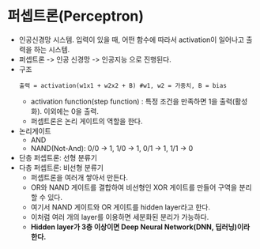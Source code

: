 # 퍼셉트론(Perceptron)
* 인공신경망 시스템. 입력이 있을 때, 어떤 함수에 따라서 activation이 일어나고 출력을 하는 시스템.
* 퍼셉트론 -> 인공 신경망 -> 인공지능 으로 진행된다.
* 구조
    ```
    출력 = activation(w1x1 + w2x2 + B) #w1, w2 = 가중치, B = bias
    ```
    - activation function(step function) : 특정 조건을 만족하면 1을 출력(활성화). 이외에는 0을 출력.
    - 퍼셉트론은 논리 게이트의 역할을 한다.
* 논리게이트
    - AND
    - NAND(Not-And): 0/0 -> 1, 1/0 -> 1, 0/1 -> 1, 1/1 -> 0
* 단층 퍼셉트론: 선형 분류기
* 다층 퍼셉트론: 비선형 분류기
    - 퍼셉트론을 여러개 쌓아서 만든다.
    - OR와 NAND 게이트를 결합하여 비선형인 XOR 게이트를 만들어 구역을 분리할 수 있다.
    - 여기서 NAND 게이트와 OR 게이트를 hidden layer라고 한다.
    - 이처럼 여러 개의 layer를 이용하면 세분화된 분리가 가능하다.
    - **Hidden layer가 3층 이상이면 Deep Neural Network(DNN, 딥러닝)이라 한다.**